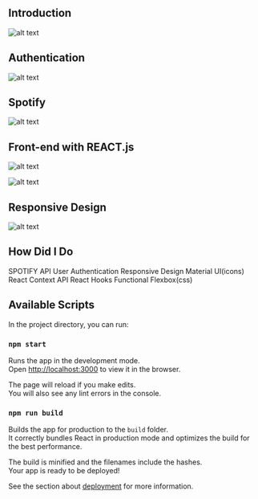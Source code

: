 ## Introduction

![alt text](https://cdn.discordapp.com/attachments/735611557370658846/794669082007437312/1.jpg)

## Authentication

![alt text](https://cdn.discordapp.com/attachments/735611557370658846/794669402955055104/2-2.jpg)

## Spotify

![alt text](https://cdn.discordapp.com/attachments/735611557370658846/794669736733966346/3.jpg)

## Front-end with REACT.js

![alt text](https://cdn.discordapp.com/attachments/735611557370658846/794669736733966346/3.jpg)

![alt text](https://cdn.discordapp.com/attachments/735611557370658846/794670351132262430/6.jpg)

## Responsive Design

![alt text](https://cdn.discordapp.com/attachments/735611557370658846/794670307779543060/5.jpg)

## How Did I Do

SPOTIFY API
User Authentication
Responsive Design
Material UI(icons)
React Context API
React Hooks Functional
Flexbox(css)

## Available Scripts

In the project directory, you can run:

### `npm start`

Runs the app in the development mode.\
Open [http://localhost:3000](http://localhost:3000) to view it in the browser.

The page will reload if you make edits.\
You will also see any lint errors in the console.

### `npm run build`

Builds the app for production to the `build` folder.\
It correctly bundles React in production mode and optimizes the build for the best performance.

The build is minified and the filenames include the hashes.\
Your app is ready to be deployed!

See the section about [deployment](https://facebook.github.io/create-react-app/docs/deployment) for more information.
